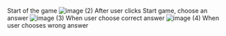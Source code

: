 Start of the game
![image (2)](https://user-images.githubusercontent.com/73559137/118743801-14f58b80-b821-11eb-9fce-18077653a9cb.png)
After user clicks Start game, choose an answer
![image (3)](https://user-images.githubusercontent.com/73559137/118743905-4d956500-b821-11eb-930e-4bb23274957c.png)
When user choose correct answer
![image (4)](https://user-images.githubusercontent.com/73559137/118743984-7ae21300-b821-11eb-9289-2458d065ce36.png)
When user chooses wrong answer
